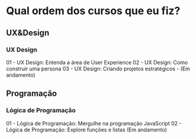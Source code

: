 # Qual ordem dos cursos que eu fiz?

## UX&Design

### UX Design

01 - UX Design: Entenda a área de User Experience
02 - UX Design: Como construir uma persona
03 - UX Design: Criando projetos estratégicos - (Em andamento)

## Programação

### Lógica de Programação

01 - Lógica de Programação: Mergulhe na programação JavaScript
02 - Lógica de Programação: Explore funções e listas (Em andamento)
